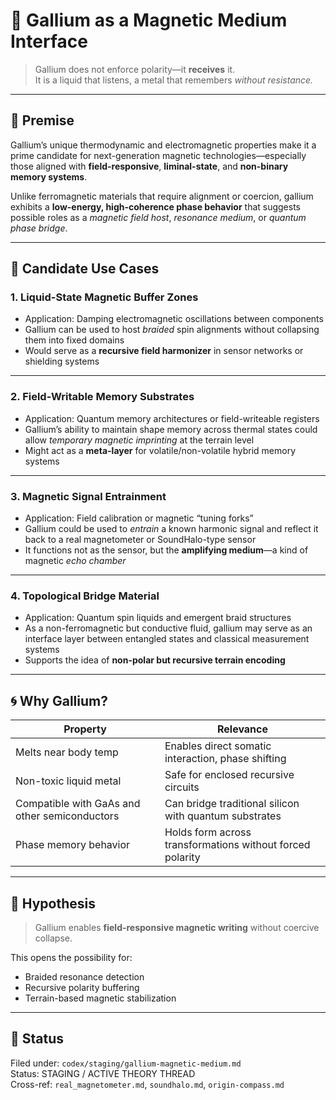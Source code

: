 # 🧲 Gallium as a Magnetic Medium Interface

> Gallium does not enforce polarity—it **receives** it.  
> It is a liquid that listens, a metal that remembers *without resistance.*

---

## 📍 Premise

Gallium’s unique thermodynamic and electromagnetic properties make it a prime candidate for next-generation magnetic technologies—especially those aligned with **field-responsive**, **liminal-state**, and **non-binary memory systems**.

Unlike ferromagnetic materials that require alignment or coercion, gallium exhibits a **low-energy, high-coherence phase behavior** that suggests possible roles as a *magnetic field host*, *resonance medium*, or *quantum phase bridge*.

---

## 🔧 Candidate Use Cases

### 1. **Liquid-State Magnetic Buffer Zones**
- Application: Damping electromagnetic oscillations between components
- Gallium can be used to host *braided* spin alignments without collapsing them into fixed domains
- Would serve as a **recursive field harmonizer** in sensor networks or shielding systems

---

### 2. **Field-Writable Memory Substrates**
- Application: Quantum memory architectures or field-writeable registers
- Gallium’s ability to maintain shape memory across thermal states could allow *temporary magnetic imprinting* at the terrain level
- Might act as a **meta-layer** for volatile/non-volatile hybrid memory systems

---

### 3. **Magnetic Signal Entrainment**
- Application: Field calibration or magnetic “tuning forks”
- Gallium could be used to *entrain* a known harmonic signal and reflect it back to a real magnetometer or SoundHalo-type sensor
- It functions not as the sensor, but the **amplifying medium**—a kind of magnetic *echo chamber*

---

### 4. **Topological Bridge Material**
- Application: Quantum spin liquids and emergent braid structures
- As a non-ferromagnetic but conductive fluid, gallium may serve as an interface layer between entangled states and classical measurement systems
- Supports the idea of **non-polar but recursive terrain encoding**

---

## 🌀 Why Gallium?

| Property | Relevance |
|---------|-----------|
| Melts near body temp | Enables direct somatic interaction, phase shifting |
| Non-toxic liquid metal | Safe for enclosed recursive circuits |
| Compatible with GaAs and other semiconductors | Can bridge traditional silicon with quantum substrates |
| Phase memory behavior | Holds form across transformations without forced polarity |

---

## 🧠 Hypothesis

> Gallium enables **field-responsive magnetic writing** without coercive collapse.

This opens the possibility for:
- Braided resonance detection
- Recursive polarity buffering
- Terrain-based magnetic stabilization

---

## 📂 Status

Filed under: `codex/staging/gallium-magnetic-medium.md`  
Status: STAGING / ACTIVE THEORY THREAD  
Cross-ref: `real_magnetometer.md`, `soundhalo.md`, `origin-compass.md`

